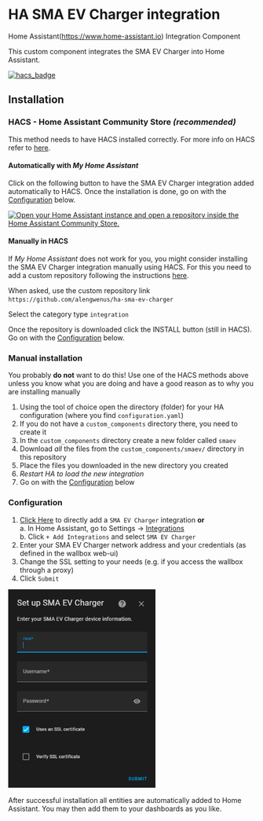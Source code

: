 # HA SMA EV Charger integration

Home Assistant(https://www.home-assistant.io) Integration Component

This custom component integrates the SMA EV Charger into Home Assistant.

[![hacs_badge](https://img.shields.io/badge/HACS-Custom-41BDF5.svg?style=for-the-badge)](https://github.com/hacs/integration)

## Installation

### HACS - Home Assistant Community Store _(recommended)_

This method needs to have HACS installed correctly. For more info on HACS refer to [here](https://hacs.xyz/).

#### Automatically with _My Home Assistant_

Click on the following button to have the SMA EV Charger integration added automatically to HACS. Once the installation is done, go on with the [Configuration](#configuration) below.

[![Open your Home Assistant instance and open a repository inside the Home Assistant Community Store.](https://my.home-assistant.io/badges/hacs_repository.svg)](https://my.home-assistant.io/redirect/hacs_repository/?owner=alengwenus&repository=ha-sma-ev-charger&category=integration)

#### Manually in HACS

If _My Home Assistant_ does not work for you, you might consider installing the SMA EV Charger integration manually using HACS. For this you need to add a custom repository following the instructions [here](https://hacs.xyz/docs/faq/custom_repositories/).

When asked, use the custom repository link `https://github.com/alengwenus/ha-sma-ev-charger`

Select the category type `integration`

Once the repository is downloaded click the INSTALL button (still in HACS). Go on with the [Configuration](#configuration) below.

### Manual installation

You probably **do not** want to do this! Use one of the HACS methods above unless you know what you are doing and have a good reason as to why you are installing manually

1. Using the tool of choice open the directory (folder) for your HA configuration (where you find `configuration.yaml`)
1. If you do not have a `custom_components` directory there, you need to create it
1. In the `custom_components` directory create a new folder called `smaev`
1. Download _all_ the files from the `custom_components/smaev/` directory in this repository
1. Place the files you downloaded in the new directory you created
1. _Restart HA to load the new integration_
1. Go on with the [Configuration](#configuration) below

### Configuration

1. [Click Here](https://my.home-assistant.io/redirect/config_flow_start/?domain=smaev) to directly add a `SMA EV Charger` integration **or**<br/>
   a. In Home Assistant, go to Settings -> [Integrations](https://my.home-assistant.io/redirect/integrations/)<br/>
   b. Click `+ Add Integrations` and select `SMA EV Charger`<br/>
1. Enter your SMA EV Charger network address and your credentials (as defined in the wallbox web-ui)
1. Change the SSL setting to your needs (e.g. if you access the wallbox through a proxy)
1. Click `Submit`

[<img src="https://github.com/alengwenus/ha-sma-ev-charger/blob/main/.github/screenshots/install.png" width="300">](https://github.com/alengwenus/ha-sma-ev-charger/blob/main/.github/screenshots/install.png)

After successful installation all entities are automatically added to Home Assistant. You may then add them to your dashboards as you like.
